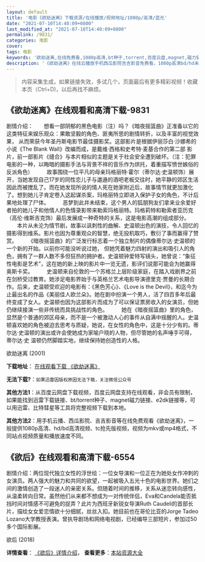 ```yaml
---
layout: default
title: '电影《欲劫迷离》下载资源/在线播放/视频地址/1080p/高清/蓝光'
date: "2021-07-10T14:40:09+0800"
last_modified_at: "2021-07-10T14:40:09+0800"
permalink: /9831/
categories: 电影
cover:
tags: 电影
keywords: '欲劫迷离,在线免费看,1080p高清,bt种子,torrent,百度云盘,magnet,磁力链,迅雷下载资源'
description: '《欲劫迷离》在线云播放手机西瓜影院吉吉影音免费看，1080p高清bd/hd未删减完整版和tc抢先枪版，mkv/mp4格式，附带bt/torrent种子、magnet/磁力链、百度云盘、网盘资源迅雷下载链接'
---
```


>内容采集生成，如果链接失效，多试几个，页面最后有更多精彩视频！收藏本页（Ctrl+D)，以后再找不麻烦。


## 《欲劫迷离》在线观看和高清下载-9831

剧情介绍：　　想看一部阴郁的黑色电影（注）吗？《暗夜摇篮曲》正准备以它的这类特征来娱乐观众：果敢坚毅的角色、匪夷所思的剧情转折，以及丰富的视觉效果， 从而荣获今年圣丹斯电影节最佳摄影奖。这部影片是根据伊丽莎白·沙娜希的小说《The Blank Wall》改编而成，是戴维·西格和史考特·麦基合作的第二部 影片，前一部影片《缝合》与本片相似的主题是关于社会安全遭到破坏。（注：犯罪电影的一种，以晦暗的摄影手法与背景不祥的音乐作为烘托，着重描写愤世嫉俗的反派角色）  　　故事围绕一位平凡的母亲玛格丽特·霍尔（蒂尔达·史温顿饰）展开，当她发现自己17岁的同性恋儿子与邋遢的酒吧老板交往时，她平静的郊区生活因此而被搅乱了。而在她发现所说的情人死在她家附近后，故事情节就更加激化了。想到她儿子肯定卷入这起谋杀案，玛格丽特立即进入保护子女的角色，不计后果地处理了尸体。  　　恶梦到此并未结束，这个男人的狐朋狗友们拿来业余爱好者拍的她儿子和他情人的色情录影带来勒索玛格丽特。玛格莉特和勒索者亚历克（高伦·维斯吉克饰）最后发展成一种奇特的关系，这是电影高潮的组成部分。  　　本片从未沦为情节剧，故事以讽刺性的曲解、史温顿出色的演技，令人回忆的摄影得到维系。影片也因为尊重观众的智慧，绝无投机取巧，敷衍了事而赢得了赞赏。  　　《暗夜摇篮曲》的广泛发行标志着一个独立制片的偶像蒂尔达·史温顿的一个新的开始。以前你可能没听说过她， 但她凭着魅力四射的演出和吸引人的角色，拥有了一群人数不多但狂热的拥护者。史温顿钟爱特写镜头，她曾说：“象征性电影是艺术”，这在她的新上映的影片中一览无遗，影评们说那可能会为她赢得奥斯卡奖。  　　史温顿来自伦敦的一个苏格兰上层阶级家庭，在踏入戏剧界之前在剑桥受过教育。她涉足电影界始于与英格兰艺术电影导演德里克·贾曼的长期合作。后来，史温顿受欢迎的电影有：《黑色芳心》、《Love is the Devil》，和迄今为止最出名的作品《美丽佳人欧兰朵》。她在剧中扮演一个男人，活了四百多年后最终变成了女人。史温顿也因为这部影片而成为了可以保证票房收入的女演员，但她仍继续接演一些非传统而具挑战性的角色。  　　她在《暗夜摇篮曲》里的角色，显然是个普通的郊区母亲，而不是一个被激动人心的事件从自满中摇醒的人。史温顿喜欢她的角色被迫去思考与质疑，她说，在女性的角色中，这是十分少有的。蒂尔达·史温顿的演出或许会使她成为家喻户晓的人物，但尽管她的名声唾手可得，蒂尔达·史 温顿仍然脚踏实地，继续保持她创造性的人格。


欲劫迷离 (2001)

**下载地址**： [在线观看下载 《欲劫迷离》](https://www.btbtdy.me/btdy/dy8972.html) 


**无法下载?**：`如果迅雷因版权原因无法下载，关注微信公众号 `

**其他方法1**：从百度云网盘下载视频，百度云网盘支持在线观看，非会员有限制，如果能找到迅雷下载链接、bt/torrent种子、magnet磁力链接、e2dk链接等，可以用迅雷、比特彗星等工具将完整视频下载到本地。

**其他方法2**：用手机云播、西瓜影院、吉吉影音等在线免费观看《欲劫迷离》，一般提供1080p高清、hd/bd高清视频、tc抢先版视频，视频为mkv或mp4格式，不同站点视频质量和播放速度不同。


## 《欲后》在线观看和高清下载-6554

剧情介绍：两位现代独立女性的浮世绘：一位女导演和一位正在为她处女作冲刺的女演员。两人强大的魅力和共同的欲望，一起被吸入五光十色的电影世界。她们之间的激情创造了一段迷人的亲密关系。但随着时间的推移，关系从迷恋转向感性，从温柔转向日常。虽然他们从来都不想成为一对传统伴侣，Eva和Candela能否抵挡时间对情感不可避免的捉弄？此片为西班牙新锐女导演Ruth Caudeli的首部长片，描绘女女爱恋情欲十分细腻，丝丝入扣。她目前也在哥伦比亚的Jorge Tadeo Lozano大学教授表演。曾执导剧场和网络电视剧，已经编导三部短片，参加过50多个国际影展。


欲后 (2018)

**详情查看**： [《欲后》详情介绍](/movie/6554/)， **查看更多**：[本站资源大全](/movie/t/all/)

